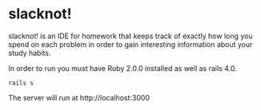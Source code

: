 slacknot!
=========

slacknot! is an IDE for homework that keeps track of exactly how
long you spend on each problem in order to gain interesting
information about your study habits.

In order to run you must have Ruby 2.0.0 installed as well as
rails 4.0.

```
rails s
```

The server will run at http://localhost:3000

